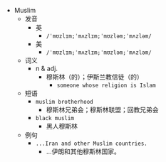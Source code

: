 - Muslim
  - 发音
    - 英
      - `/ˈmʊzlɪm;ˈmʌzlɪm;ˈmʊzləm;ˈmʌzləm/`
    - 美
      - `/ˈmʊzlɪm;ˈmʌzlɪm;ˈmʊzləm;ˈmʌzləm/`
  - 词义
    - n & adj.
      - 穆斯林（的）；伊斯兰教信徒（的）
        - `someone whose religion is Islam`
  - 短语
    - `muslim brotherhood`
      - 穆斯林兄弟会；穆斯林联盟；回教兄弟会 
    - `black muslim`
      - 黑人穆斯林 
  - 例句
    - `...Iran and other Muslim countries.`
      - …伊朗和其他穆斯林国家。

